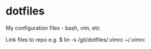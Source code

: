 # dotfiles
My configuration files - bash, vim, etc

Link files to repo e.g. 
$ lin -s /git/dotfiles/.vimrc ~/.vimrc
